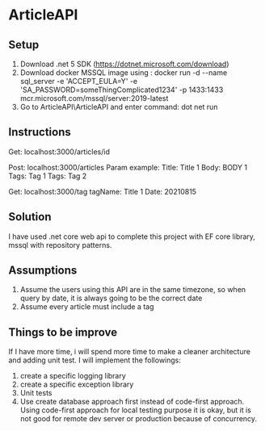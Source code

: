 # ArticleAPI

## Setup
1. Download .net 5 SDK (https://dotnet.microsoft.com/download)
2. Download docker MSSQL image using :
docker run -d --name sql_server -e 'ACCEPT_EULA=Y' -e 'SA_PASSWORD=someThingComplicated1234' -p 1433:1433 mcr.microsoft.com/mssql/server:2019-latest
3. Go to ArticleAPI\ArticleAPI and enter command: dot net run

## Instructions
Get: localhost:3000/articles/id

Post: localhost:3000/articles
Param example:
Title: Title 1
Body: BODY 1
Tags: Tag 1
Tags: Tag 2

Get: localhost:3000/tag
tagName: Title 1
Date: 20210815

## Solution
I have used .net core web api to complete this project with EF core library, mssql with repository patterns.

## Assumptions
1. Assume the users using this API are in the same timezone, so when query by date, it is always going to be the correct date
2. Assume every article must include a tag

## Things to be improve
If I have more time, i will spend more time to make a cleaner architecture and adding unit test. I will implement the followings:
1. create a specific logging library
2. create a specific exception library
3. Unit tests
4. Use create database approach first instead of code-first approach. Using code-first approach for local testing purpose it is okay, but it is not good for remote dev server or production because of concurrency.

